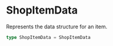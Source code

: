 # ShopItemData

Represents the data structure for an item.

```typescript
type ShopItemData = ShopItemData
```

